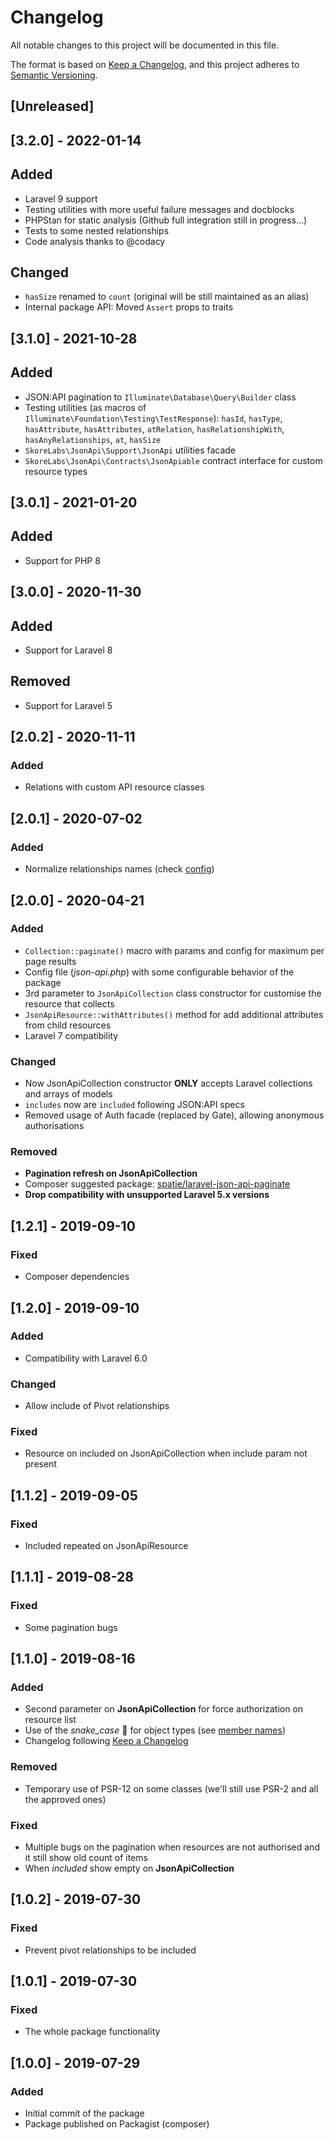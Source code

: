 # Changelog

All notable changes to this project will be documented in this file.

The format is based on [Keep a Changelog](https://keepachangelog.com/en/1.0.0/),
and this project adheres to [Semantic Versioning](https://semver.org/spec/v2.0.0.html).

## [Unreleased]

## [3.2.0] - 2022-01-14

## Added

- Laravel 9 support
- Testing utilities with more useful failure messages and docblocks
- PHPStan for static analysis (Github full integration still in progress...)
- Tests to some nested relationships
- Code analysis thanks to @codacy

## Changed

- `hasSize` renamed to `count` (original will be still maintained as an alias)
- Internal package API: Moved `Assert` props to traits

## [3.1.0] - 2021-10-28

## Added

- JSON:API pagination to `Illuminate\Database\Query\Builder` class
- Testing utilities (as macros of `Illuminate\Foundation\Testing\TestResponse`): `hasId`, `hasType`, `hasAttribute`, `hasAttributes`, `atRelation`, `hasRelationshipWith`, `hasAnyRelationships`, `at`, `hasSize`
- `SkoreLabs\JsonApi\Support\JsonApi` utilities facade
- `SkoreLabs\JsonApi\Contracts\JsonApiable` contract interface for custom resource types

## [3.0.1] - 2021-01-20

## Added

- Support for PHP 8

## [3.0.0] - 2020-11-30

## Added

- Support for Laravel 8

## Removed

- Support for Laravel 5

## [2.0.2] - 2020-11-11

### Added

- Relations with custom API resource classes

## [2.0.1] - 2020-07-02

### Added

- Normalize relationships names (check [config](https://github.com/skore/laravel-json-api/blob/master/config/json-api.php))

## [2.0.0] - 2020-04-21

### Added

- `Collection::paginate()` macro with params and config for maximum per page results
- Config file (*json-api.php*) with some configurable behavior of the package
- 3rd parameter to `JsonApiCollection` class constructor for customise the resource that collects
- `JsonApiResource::withAttributes()` method for add additional attributes from child resources
- Laravel 7 compatibility

### Changed

- Now JsonApiCollection constructor **ONLY** accepts Laravel collections and arrays of models
- `includes` now are `included` following JSON:API specs
- Removed usage of Auth facade (replaced by Gate), allowing anonymous authorisations

### Removed

- **Pagination refresh on JsonApiCollection**
- Composer suggested package: [spatie/laravel-json-api-paginate](https://github.com/spatie/laravel-json-api-paginate)
- **Drop compatibility with unsupported Laravel 5.x versions**

## [1.2.1] - 2019-09-10

### Fixed

- Composer dependencies

## [1.2.0] - 2019-09-10

### Added

- Compatibility with Laravel 6.0

### Changed

- Allow include of Pivot relationships

### Fixed

- Resource on included on JsonApiCollection when include param not present

## [1.1.2] - 2019-09-05

### Fixed

- Included repeated on JsonApiResource

## [1.1.1] - 2019-08-28

### Fixed

- Some pagination bugs

## [1.1.0] - 2019-08-16

### Added

- Second parameter on **JsonApiCollection** for force authorization on resource list
- Use of the _snake_case_ 🐍 for object types (see [member names](https://jsonapi.org/format/#document-member-names))
- Changelog following [Keep a Changelog](https://keepachangelog.com/en/1.0.0/)

### Removed

- Temporary use of PSR-12 on some classes (we'll still use PSR-2 and all the approved ones)

### Fixed

- Multiple bugs on the pagination when resources are not authorised and it still show old count of items
- When _included_ show empty on **JsonApiCollection**

## [1.0.2] - 2019-07-30

### Fixed

- Prevent pivot relationships to be included

## [1.0.1] - 2019-07-30

### Fixed

- The whole package functionality

## [1.0.0] - 2019-07-29

### Added

- Initial commit of the package
- Package published on Packagist (composer)
